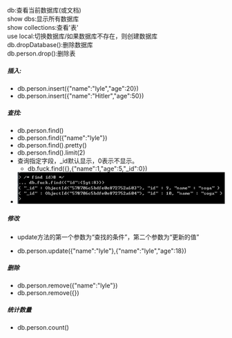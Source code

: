 db:查看当前数据库(或文档)<br>
show dbs:显示所有数据库<br>
show collections:查看'表'<br>
use local:切换数据库/如果数据库不存在，则创建数据库<br>
db.dropDatabase():删除数据库<br>
db.person.drop():删除表
##### 插入:
 * db.person.insert({"name":"lyle","age":20})
 * db.person.insert({"name":"Hitler","age":50})

##### 查找:
 * db.person.find()
 * db.person.find({"name":"lyle"})
 * db.person.find().pretty()
 * db.person.find().limit(2)
 * 查询指定字段，_id默认显示，0表示不显示。
   * db.fuck.find({},{"name":1,"age":5,"_id":0})
 * ![条件查找](/images/find.jpg)

##### 修改
 - update方法的第一个参数为“查找的条件”，第二个参数为“更新的值”
 * db.person.update({"name":"lyle"},{"name":"lyle","age":18})

##### 删除
 + db.person.remove({"name":"lyle"})
 + db.person.remove({})

##### 统计数量
 * db.person.count()

